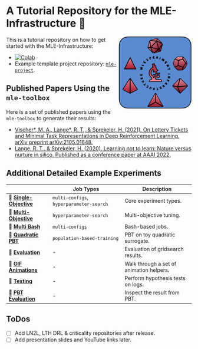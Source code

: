# A Tutorial Repository for the MLE-Infrastructure 🔺
<a href="https://github.com/mle-infrastructure/mle-tutorial/blob/main/docs/logo_transparent.png?raw=true"><img src="https://github.com/mle-infrastructure/mle-tutorial/blob/main/docs/logo_transparent.png?raw=true" width="200" align="right" /></a>

This is a tutorial repository on how to get started with the MLE-Infrastructure:

- [![Colab](https://colab.research.google.com/assets/colab-badge.svg)](https://colab.research.google.com/github/mle-infrastructure/mle-tutorial/blob/main/tutorial.ipynb)
- Example template project repository: [`mle-project`](https://github.com/mle-infrastructure/mle-project).

## Published Papers Using the `mle-toolbox`

Here is a set of published papers using the `mle-toolbox` to generate their results:

- [Vischer*, M. A., Lange*, R. T., & Sprekeler, H. (2021). On Lottery Tickets and Minimal Task Representations in Deep Reinforcement Learning. arXiv preprint arXiv:2105.01648.](https://arxiv.org/pdf/2105.01648.pdf)
- [Lange, R. T., & Sprekeler, H. (2020). Learning not to learn: Nature versus nurture in silico. Published as a conference paper at AAAI 2022.](https://arxiv.org/pdf/2010.04466.pdf)

## Additional Detailed Example Experiments

|              | Job Types|        Description                                                        |
| -------------------------- |-------------- | -------------------------------------------------------------- |
| 📄 **[Single-Objective](https://github.com/mle-infrastructure/mle-toolbox/tree/main/examples/toy_single_objective)** |  `multi-configs`, `hyperparameter-search`     | Core experiment types.              |
| 📄 **[Multi-Objective](https://github.com/mle-infrastructure/mle-toolbox/tree/main/examples/toy_multi_objective)**       | `hyperparameter-search`     | Multi-objective tuning. |
|  📄 **[Multi Bash](https://github.com/mle-infrastructure/mle-toolbox/tree/main/examples/bash_multi_config)**      | `multi-configs`     | Bash-based jobs.                        |
| 📄 **[Quadratic PBT](https://github.com/mle-infrastructure/mle-toolbox/tree/main/examples/pbt_quadratic)**            | `population-based-training`    | PBT on toy quadratic surrogate.                          |
| 📓 **[Evaluation](https://github.com/mle-infrastructure/mle-toolbox/tree/main/notebooks/evaluate_results.ipynb)**          | -     | Evaluation of gridsearch results. |
| 📓 **[GIF Animations](https://github.com/mle-infrastructure/mle-toolbox/tree/main/notebooks/animate_results.ipynb)** | -     | Walk through a set of animation helpers.      |
| 📓 **[Testing](https://github.com/mle-infrastructure/mle-toolbox/tree/main/notebooks/hypothesis_testing.ipynb)**     | -     | Perform hypothesis tests on logs.        |
|📓 **[PBT Evaluation](https://github.com/mle-infrastructure/mle-toolbox/tree/main/notebooks/inspect_pbt.ipynb)** | -     | Inspect the result from PBT.       

## ToDos

- [ ] Add LN2L, LTH DRL & criticality repositories after release.
- [ ] Add presentation slides and YouTube links later.
